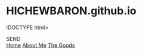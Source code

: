 # HICHEWBARON.github.io
!DOCTYPE html>
<html land="en">
<head>
<meta charset="UTF-8">
<meta name="viewport" content="width=device-wdith,initial-scale=1.0">
<title>Zach Gallaghers kick ass website</title>
</head>
<body>
<nav>
<div class="logo">SEND</div>
<div class="nav-items">
<a href="/">Home</a>
<a href="/">About Me</a>
<a href="/">The Goods</a>
</div>
</body>
